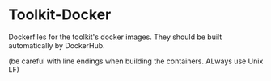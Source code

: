 # Toolkit-Docker
Dockerfiles for the toolkit's docker images. They should be built automatically by DockerHub.

(be careful with line endings when building the containers. ALways use Unix LF)

